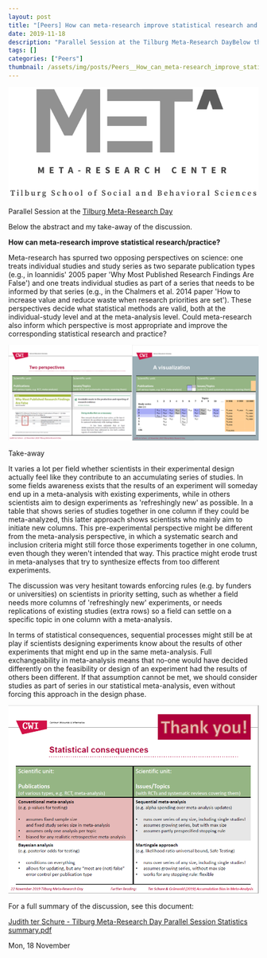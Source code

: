 ```yaml
---
layout: post
title: "[Peers] How can meta-research improve statistical research and practice?"
date: 2019-11-18
description: "Parallel Session at the Tilburg Meta-Research DayBelow the abstract and my take-away of the discussion.How can meta-research improve statistical research/practice?Meta-research has spurred two opposing perspectives on science: one treats individual studies and study series as two separate publication types (e.g., in Ioannidis' 2005 paper 'Why Most Published Research Findings Are False') and one treats individual studies as part of a series that needs to be informed by that series (e.g., in the Chalmers et al. 2014 paper 'How to increase value and reduce waste when research priorities are set'). These perspectives decide what statistical methods are valid, both at the individual-study level and at the meta-analysis level. Could meta-research also inform which perspective is most appropriate and improve the corresponding statistical research and practice?Take-awayIt varies a lot per field whether scientists in their experimental design actually feel like they contribute to an accumulating series of studies. In some fields awareness exists that the results of an experiment will someday end up in a meta-analysis with existing experiments, while in others scientists aim to design experiments as 'refreshingly new' as possible. In a table that shows series of studies together in one column if they could be meta-analyzed, this latter approach shows scientists who mainly aim to initiate new columns. This pre-experimental perspective might be different from the meta-analysis perspective, in which a systematic search and inclusion criteria might still force those experiments together in one column, even though they weren't intended that way. This practice might erode trust in meta-analyses that try to synthesize effects from too different experiments.The discussion was very hesitant towards enforcing rules (e.g. by funders or universities) on scientists in priority setting, such as whether a field needs more columns of 'refreshingly new' experiments, or needs replications of existing studies (extra rows) so a field can settle on a specific topic in one column with a meta-analysis.In terms of statistical consequences, sequential processes might still be at play if scientists designing experiments know about the results of other experiments that might end up in the same meta-analysis. Full exchangeability in meta-analysis means that no-one would have decided differently on the feasibility or design of an experiment had the results of others been different. If that assumption cannot be met, we should consider studies as part of series in our statistical meta-analysis, even without forcing this approach in the design phase.For a full summary of the discussion, see this document:Judith ter Schure - Tilburg Meta-Research Day Parallel Session Statistics summary.pdf"
tags: []
categories: ["Peers"]
thumbnail: /assets/img/posts/Peers__How_can_meta-research_improve_statistical_research_and_practice_-thumbnail.png
---
```

![](/assets/img/posts/Peers__How_can_meta-research_improve_statistical_research_and_practice_-0.png)

Parallel Session at the [Tilburg Meta-Research Day](https://www.tilburguniversity.edu/about/schools/socialsciences/organization/departments/methodology-statistics/colloquia/meta-research-day)

Below the abstract and my take-away of the discussion.

**How can meta-research improve statistical research/practice?**  
  
Meta-research has spurred two opposing perspectives on science: one treats individual studies and study series as two separate publication types (e.g., in Ioannidis' 2005 paper 'Why Most Published Research Findings Are False') and one treats individual studies as part of a series that needs to be informed by that series (e.g., in the Chalmers et al. 2014 paper 'How to increase value and reduce waste when research priorities are set'). These perspectives decide what statistical methods are valid, both at the individual-study level and at the meta-analysis level. Could meta-research also inform which perspective is most appropriate and improve the corresponding statistical research and practice?

![](/assets/img/posts/Peers__How_can_meta-research_improve_statistical_research_and_practice_-1.png)

Take-away

It varies a lot per field whether scientists in their experimental design actually feel like they contribute to an accumulating series of studies. In some fields awareness exists that the results of an experiment will someday end up in a meta-analysis with existing experiments, while in others scientists aim to design experiments as 'refreshingly new' as possible. In a table that shows series of studies together in one column if they could be meta-analyzed, this latter approach shows scientists who mainly aim to initiate new columns. This pre-experimental perspective might be different from the meta-analysis perspective, in which a systematic search and inclusion criteria might still force those experiments together in one column, even though they weren't intended that way. This practice might erode trust in meta-analyses that try to synthesize effects from too different experiments.

The discussion was very hesitant towards enforcing rules (e.g. by funders or universities) on scientists in priority setting, such as whether a field needs more columns of 'refreshingly new' experiments, or needs replications of existing studies (extra rows) so a field can settle on a specific topic in one column with a meta-analysis.

In terms of statistical consequences, sequential processes might still be at play if scientists designing experiments know about the results of other experiments that might end up in the same meta-analysis. Full exchangeability in meta-analysis means that no-one would have decided differently on the feasibility or design of an experiment had the results of others been different. If that assumption cannot be met, we should consider studies as part of series in our statistical meta-analysis, even without forcing this approach in the design phase.

![](/assets/img/posts/Peers__How_can_meta-research_improve_statistical_research_and_practice_-2.png)

For a full summary of the discussion, see this document:

[Judith ter Schure - Tilburg Meta-Research Day Parallel Session Statistics summary.pdf](gallery/57a206e99af88df02202ed331685e541__Session_Statistics_summary.pdf)

Mon, 18 November
